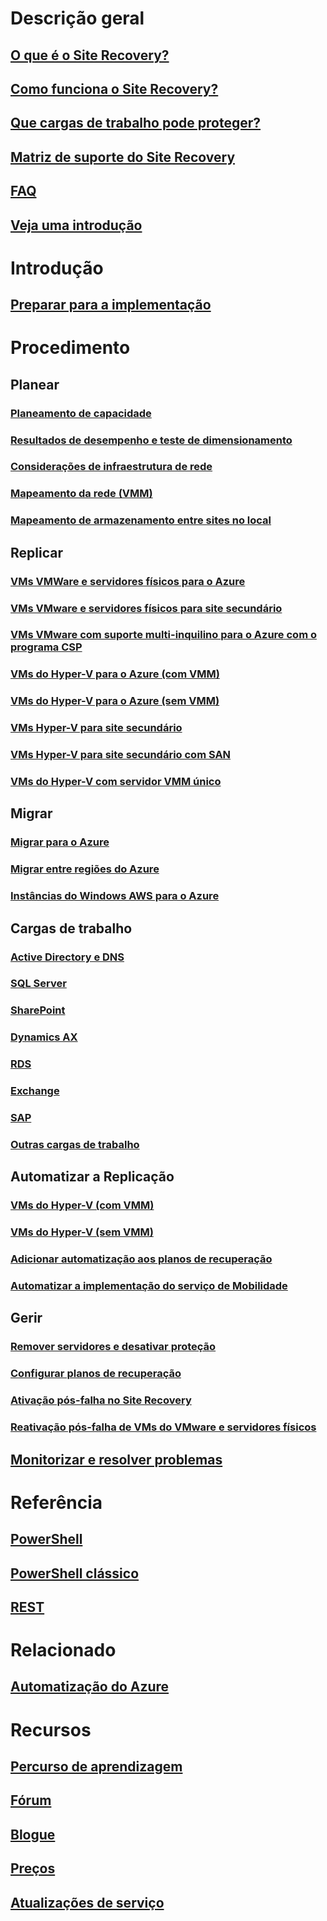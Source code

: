 # Descrição geral
## [O que é o Site Recovery?](site-recovery-overview.md)
## [Como funciona o Site Recovery?](site-recovery-components.md)
## [Que cargas de trabalho pode proteger?](site-recovery-workload.md)
## [Matriz de suporte do Site Recovery](site-recovery-support-matrix.md)
## [FAQ](site-recovery-faq.md)
## [Veja uma introdução](https://www.youtube.com/watch?v=eOOwMQPBKfM)

# Introdução
## [Preparar para a implementação](site-recovery-best-practices.md)

# Procedimento
## Planear
### [Planeamento de capacidade](site-recovery-capacity-planner.md)
### [Resultados de desempenho e teste de dimensionamento](site-recovery-performance-and-scaling-testing-on-premises-to-on-premises.md)
### [Considerações de infraestrutura de rede](site-recovery-network-design.md)
### [Mapeamento da rede (VMM)](site-recovery-network-mapping.md)
### [Mapeamento de armazenamento entre sites no local](site-recovery-storage-mapping.md)
## Replicar
### [VMs VMWare e servidores físicos para o Azure](site-recovery-vmware-to-azure.md)
### [VMs VMware e servidores físicos para site secundário](site-recovery-vmware-to-vmware.md)
### [VMs VMware com suporte multi-inquilino para o Azure com o programa CSP](site-recovery-multi-tenant-support-vmware-using-csp.md)
### [VMs do Hyper-V para o Azure (com VMM)](site-recovery-vmm-to-azure.md)
### [VMs do Hyper-V para o Azure (sem VMM)](site-recovery-hyper-v-site-to-azure.md)
### [VMs Hyper-V para site secundário](site-recovery-vmm-to-vmm.md)
### [VMs Hyper-V para site secundário com SAN](site-recovery-vmm-san.md)
### [VMs do Hyper-V com servidor VMM único](site-recovery-single-vmm.md)
## Migrar
### [Migrar para o Azure](site-recovery-migrate-to-azure.md)
### [Migrar entre regiões do Azure](site-recovery-migrate-azure-to-azure.md)
### [Instâncias do Windows AWS para o Azure](site-recovery-migrate-aws-to-azure.md)
## Cargas de trabalho
### [Active Directory e DNS](site-recovery-active-directory.md)
### [SQL Server](site-recovery-sql.md)
### [SharePoint](site-recovery-workload.md#protect-sharepoint)
### [Dynamics AX](site-recovery-workload.md#protect-dynamics-ax)
### [RDS](site-recovery-workload.md#protect-rds)
### [Exchange](site-recovery-workload.md#protect-exchange)
### [SAP](site-recovery-workload.md#protect-sap)
### [Outras cargas de trabalho](site-recovery-workload.md#workload-summary)
## Automatizar a Replicação
### [VMs do Hyper-V (com VMM)](site-recovery-deploy-with-powershell.md)
### [VMs do Hyper-V (sem VMM)](site-recovery-deploy-with-powershell-resource-manager.md)
### [Adicionar automatização aos planos de recuperação](site-recovery-runbook-automation.md)
### [Automatizar a implementação do serviço de Mobilidade](site-recovery-automate-mobility-service-install.md)
## Gerir
### [Remover servidores e desativar proteção](site-recovery-manage-registration-and-protection.md)
### [Configurar planos de recuperação](site-recovery-create-recovery-plans.md)
### [Ativação pós-falha no Site Recovery](site-recovery-failover.md)
### [Reativação pós-falha de VMs do VMware e servidores físicos](site-recovery-failback-azure-to-vmware.md)
## [Monitorizar e resolver problemas](site-recovery-monitoring-and-troubleshooting.md)

# Referência
## [PowerShell](/powershell/resourcemanager/azurerm.siterecovery/v3.2.0/azurerm.siterecovery)
## [PowerShell clássico](/powershell/servicemanagement/azure.siterecovery/v3.1.0/azure.siterecovery)
## [REST](https://msdn.microsoft.com/en-us/library/mt750497)

# Relacionado
## [Automatização do Azure](/azure/automation/)

# Recursos
## [Percurso de aprendizagem](https://azure.microsoft.com/documentation/learning-paths/site-recovery/)
## [Fórum](https://social.msdn.microsoft.com/Forums/azure/en-US/home?forum=hypervrecovmgr)
## [Blogue](http://azure.microsoft.com/blog/tag/azure-site-recovery/)
## [Preços](https://azure.microsoft.com/pricing/details/site-recovery/)
## [Atualizações de serviço](https://azure.microsoft.com/updates/?product=site-recovery)


<!--HONumber=Jan17_HO3-->


